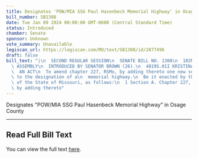 ```yaml
---
title: Designates 'POW/MIA SSG Paul Hasenbeck Memorial Highway' in Osage County
bill_number: SB1308
date: Tue Jan 09 2024 00:00:00 GMT-0600 (Central Standard Time)
status: Introduced
chamber: Senate
sponsor: Unknown
vote_summary: Unavailable
legiscan_url: https://legiscan.com/MO/text/SB1308/id/2877496
draft: false
bill_text: "|\n  SECOND REGULAR SESSION\n  SENATE BILL NO. 1308\n  102ND GENERA L\
  \ ASSEMBLY\n  INTRODUCED BY SENATOR BROWN (26).\n  4819S.01I KRISTINA MARTIN, Secretary\n\
  \  AN ACT\n  To amend chapter 227, RSMo, by adding thereto one new section relating\
  \ to the designation of a\n  memorial highway.\n  Be it enacted by the General Assembly\
  \ of the State of Missouri, as follows:\n  1 Section A. Chapter 227, RSMo, is amended\
  \ by adding thereto"
---
```

Designates "POW/MIA SSG Paul Hasenbeck Memorial Highway" in Osage County

---

## Read Full Bill Text

You can view the full text [here](https://legiscan.com/MO/text/SB1308/id/2877496).
